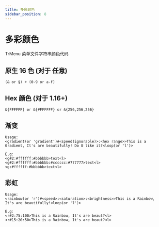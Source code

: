 ```yaml
---
title: 多彩颜色
sidebar_position: 8
---
```


# 多彩颜色

TrMenu 菜单文件字符串颜色代码

## 原生 16 色 (对于 **任意**)
```text
(& or §) + (0-9 or a-f)
```

## Hex 颜色 (对于 **1.16+**)
```text
&{FFFFFF} or &{#FFFFFF} or &{256,256,256}
```

## 渐变
```text
Usage:
<gradient(or 'gradient')#<speed(ignorable)>:<hex range>>This is a Gradient, It's are beautifully! Do U like it?<loop(or 'l')>

E.g:
<g#2:#ffffff:#bbbbbb>text<l>
<g#2:#ffffff:#bbbbbb:#cccccc:#777777>text<l>
<g:#ffffff:#bbbbbb>text<l>
```

## 彩虹
```text
Usage:
<rainbow(or 'r')#<speed>:<saturation>:<brightness>>This is a Rainbow, It's are beautifully!<loop(or 'l')>

E.g:
<r#2:75:100>This is a Rainbow, It's are beaut?<l>
<r#15:20:50>This is a Rainbow, It's are beaut?<l>
```
